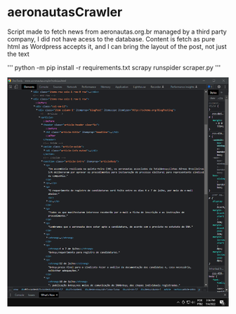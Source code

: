 # aeronautasCrawler

Script made to fetch news from aeronautas.org.br managed by a third party company, I did not have acess to the database. Content is fetch as pure html as Wordpress accepts it, and I can bring the layout of the post, not just the text

'''
python -m pip install -r requirements.txt
scrapy runspider scraper.py
'''

![](https://github.com/wwwxkz/aeronautasCrawler/blob/main/README/aeronautas.png)
